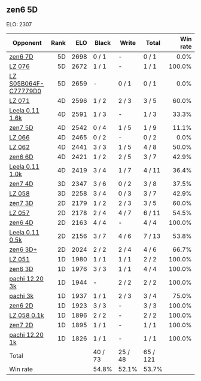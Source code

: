 ## zen6 5D ##

ELO: 2307

Opponent | Rank | ELO | Black | Write | Total | Win rate
---------|-----:|----:|-------|-------|-------|-------:
[zen6 7D](zen6%207D.md) | 5D | 2698 | 0 / 1 | - | 0 / 1 | 0.0%
[LZ 076](LZ%20076.md) | 5D | 2672 | 1 / 1 | - | 1 / 1 | 100.0%
[LZ S05B064F-C77779D0](LZ%20S05B064F-C77779D0.md) | 5D | 2659 | - | 0 / 1 | 0 / 1 | 0.0%
[LZ 071](LZ%20071.md) | 4D | 2596 | 1 / 2 | 2 / 3 | 3 / 5 | 60.0%
[Leela 0.11 1.6k](Leela%200.11%201.6k.md) | 4D | 2591 | 1 / 3 | - | 1 / 3 | 33.3%
[zen7 5D](zen7%205D.md) | 4D | 2542 | 0 / 4 | 1 / 5 | 1 / 9 | 11.1%
[LZ 066](LZ%20066.md) | 4D | 2465 | 0 / 2 | - | 0 / 2 | 0.0%
[LZ 062](LZ%20062.md) | 4D | 2441 | 3 / 3 | 1 / 5 | 4 / 8 | 50.0%
[zen6 6D](zen6%206D.md) | 4D | 2421 | 1 / 2 | 2 / 5 | 3 / 7 | 42.9%
[Leela 0.11 1.0k](Leela%200.11%201.0k.md) | 4D | 2419 | 3 / 4 | 1 / 7 | 4 / 11 | 36.4%
[zen7 4D](zen7%204D.md) | 3D | 2347 | 3 / 6 | 0 / 2 | 3 / 8 | 37.5%
[LZ 058](LZ%20058.md) | 3D | 2258 | 3 / 4 | 0 / 3 | 3 / 7 | 42.9%
[zen7 3D](zen7%203D.md) | 2D | 2179 | 1 / 2 | 2 / 3 | 3 / 5 | 60.0%
[LZ 057](LZ%20057.md) | 2D | 2178 | 2 / 4 | 4 / 7 | 6 / 11 | 54.5%
[zen6 4D](zen6%204D.md) | 2D | 2163 | 4 / 4 | - | 4 / 4 | 100.0%
[Leela 0.11 0.5k](Leela%200.11%200.5k.md) | 2D | 2156 | 3 / 7 | 4 / 6 | 7 / 13 | 53.8%
[zen6 3D+](zen6%203D+.md) | 2D | 2024 | 2 / 2 | 2 / 4 | 4 / 6 | 66.7%
[LZ 051](LZ%20051.md) | 1D | 1980 | 1 / 1 | 1 / 1 | 2 / 2 | 100.0%
[zen6 3D](zen6%203D.md) | 1D | 1976 | 3 / 3 | 1 / 1 | 4 / 4 | 100.0%
[pachi 12.20 3k](pachi%2012.20%203k.md) | 1D | 1944 | - | 2 / 2 | 2 / 2 | 100.0%
[pachi 3k](pachi%203k.md) | 1D | 1937 | 1 / 1 | 2 / 3 | 3 / 4 | 75.0%
[zen6 2D](zen6%202D.md) | 1D | 1923 | 3 / 3 | - | 3 / 3 | 100.0%
[LZ 058 0.1k](LZ%20058%200.1k.md) | 1D | 1896 | 2 / 2 | - | 2 / 2 | 100.0%
[zen7 2D](zen7%202D.md) | 1D | 1895 | 1 / 1 | - | 1 / 1 | 100.0%
[pachi 12.20 1k](pachi%2012.20%201k.md) | 1D | 1826 | 1 / 1 | - | 1 / 1 | 100.0%
Total | | | 40 / 73 | 25 / 48 | 65 / 121 | 
Win rate| | | 54.8% | 52.1% | 53.7% | 
